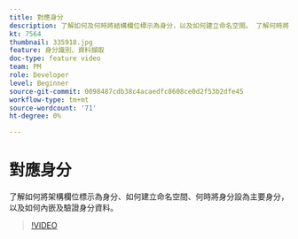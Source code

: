```yaml
---
title: 對應身分
description: 了解如何及何時將結構欄位標示為身分，以及如何建立命名空間。 了解何時將身分設為主要，以及如何擷取及驗證身分資料。
kt: 7564
thumbnail: 335918.jpg
feature: 身分識別、資料擷取
doc-type: feature video
team: PM
role: Developer
level: Beginner
source-git-commit: 0098487cdb38c4acaedfc8608ce0d2f53b2dfe45
workflow-type: tm+mt
source-wordcount: '71'
ht-degree: 0%

---
```



# 對應身分

了解如何將架構欄位標示為身分、如何建立命名空間、何時將身分設為主要身分，以及如何內嵌及驗證身分資料。

>[!VIDEO](https://video.tv.adobe.com/v/335918?quality=12)
